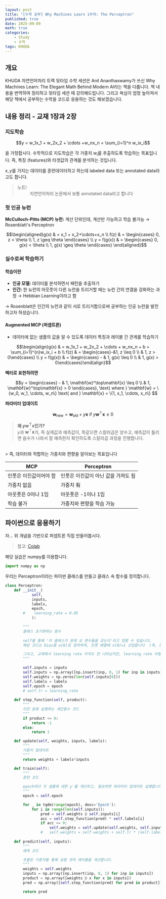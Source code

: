 ```yaml
---
layout: post
title: "[수학 공부] Why Machines Learn 1주차: The Perceptron"
published: true
date: 2025-09-09
math: true
categories: 
    - Study
    - 수학
tags: KHUDA
---
```


## 개요
KHUDA 자연언어처리 트랙 뒷타임 수학 세션은 Anil Ananthaswamy가 쓰신 Why Machines Learn: The Elegant Math Behind Modern AI라는 책을 다룹니다. 책 내용을 번역하여 정리하고 뒷타임 세션 때 강의해드립니다. 그리고 욕심이 엄청 높아져서 해당 책에서 공부하는 수학을 코드로 응용하는 것도 해보겠습니다.

## 내용 정리 - 교재 1장과 2장
### 지도학습

$$y = w_1x_1 + w_2x_2 + \cdots +w_nx_n = \sum_{i=1}^n w_ix_i$$


을 가정합시다. 수학적으로 지도학습은 각 가중치 $w_i$를 추출하도록 학습하는 목표입니다. 즉, 특징 (features)와 타겟값의 관계를 분석하는 것입니다.

${x, y}$를 가지는 데이터를 훈련데이터하고 하는데 labeled data 또는 annotated data라고도 합니다. 

<blockquote><dl><dt>노트!<br>
<dd>지연언어처리 논문에서 보통 annotated data라고 합니다</dd>
</dt></dl></blockquote>

### 첫 인공 뉴런
**McCulloch-Pitts (MCP) 뉴런:** 계산 단위인데, 계산만 가능하고 학습 불가능 &rarr; Rosenblatt's Perceptron

$$\begin{aligned}g(x) & = x_1 + x_2+\cdots+x_n \\ f(z) & =  \begin{cases} 0, z < \theta \\ 1, z \geq \theta \end{cases} \\ y = f(g(x)) & = \begin{cases} 0, g(x) < \theta \\ 1, g(x) \geq \theta \end{cases} \end{aligned}$$


### 실수로써 학습하기
#### 학습이란
* **인공 모델:** 데이터를 분석하면서 패턴을 추출하기
* **인간:** 한 뉴런의 아웃풋이 다른 뉴런을 트리거할 때는 뉴런 간의 연결을 강화하는 과정 &rarr; Hebbian Learning이라고 함 

&rarr; Rosenblatt은 인간의 뉴런과 같이 서로 트리거함으로써 공부하는 인공 뉴런을 발전하고자 하셨습니다.

#### Augmented MCP (퍼셉트론)
* 데이터에 없는 샘플의 값을 알 수 있도록 데이터 특징과 레이블 간 관계를 학습하기

$$\begin{align}g(x) & = w_1x_1 + w_2x_2 + \cdots + w_nx_n + b = \sum_{i=1}^{n}w_ix_i + b \\ f(z) & = \begin{cases}-&1, z \leq 0 \\ & 1, z > 0\end{cases} \\ y = f(g(x)) & = \begin{cases} - & 1, g(x) \leq 0 \\ & 1, g(x) > 0\end{cases}\end{align}$$

**벡터로 표현하려면**

$$y = \begin{cases} - & 1, \mathbf{w}^\top\mathbf{x} \leq 0 \\ & 1, \mathbf{w}^\top\mathbf{x} > 0 \end{cases}, \text{ where } \mathbf{w} = \{w_0, w_1, \cdots, w_n\} \text{ and } \mathbf{x} = \{1, x_1, \cdots, x_n\}
$$

**파라미터 업데이트**

$$\mathbf{w}_{\text{new}} = \mathbf{w}_\text{old} + y\mathbf{x} \text{ if } y\mathbf{w}^\top\mathbf{x} \leq 0$$

> **왜 $y\mathbf{w}^\top\mathbf{x}$인가?**<br>
$y$과 $\mathbf{w}^\top\mathbf{x}$가, 즉 실제값과 예측값이, 똑같으면 스칼라곱은 양수고, 예측값이 틀리면 음수가 나와서 잘 예측한지 확인하도록 스칼라곱 과정을 진행합니다.

<br>
> 즉, 데이터와 적합하는 가중치와 편향을 알아보는 목표입니다

| MCP | Perceptron | 
| ----| -----|
|인풋은 이진값이어야 함 | 인풋은 이진값이 아닌 값을 가져도 됨|
|가중치 없음 | 가중치 有 |
|아웃풋은 0이나 1임| 아웃풋은 -1이나 1임|
|학습 불가 |가중치와 편향을 학습 가능|


## 파이썬으로 응용하기
자... 위 개념을 기반으로 퍼셉트론 직접 만들어봅시다. 

> 참고: [Colab](https://colab.research.google.com/drive/1GdTKzX7ulZOretLsK4IqmEVaf-ku3m5O?usp=sharing)

해당 실습은 numpy를 이용합니다.


```python
import numpy as np
```

우리는 Perceptron이라는 파이썬 클래스를 만들고 클래스 속 함수를 정의합니다.

```python
class Perceptron:
    def __init__(
            self, 
            inputs, 
            labels, 
            epoch,
        #    learning_rate = 0.05
            ):

        """
        클래스 초기화하는 함수
        
        self를 통해 '이 클래스가 원래 요 변수들을 갖는다'라고 정할 수 있습니다. 
        해당 코드는 bias를 w[0]로 정의하여, 인풋 배열에 x[0]=1 산입합니다  (즉, [1, x1, x2])

        그리고, 교재에서 learning rate 아직도 안 나타났지만, learning rate 어떻게 적용할지를 아실  수 있도록 주석으로 learning rate에 해당 코드를 놓았습니다.
        """

        self.inputs = inputs
        self.inputs = np.array([np.insert(inp, 0, 1) for inp in inputs])
        self.weights = np.zeros(len(self.inputs[0]))
        self.labels = labels
        self.epoch = epoch
        # self.lr = learning_rate
        
    def step_function(self, product):
        """
        이진 분류 실행하는 계단함수 코드
        """
        if product <= 0:
            return -1
        else:
            return 1

    def update(self, weights, inputs, labels):
        """
        가중치 업데이트
        """
        return weights + labels*inputs

    def train(self):
        """
        훈련 코드

        epoch마다 각 샘플에 대한 y'를 계산하고, 필요하면 파라미터 업데이트 실행합니다.
        """
        epoch = self.epoch

        for _ in tqdm(range(epoch), desc='Epoch'):
            for i in range(len(self.inputs)):
                pred = self.weights @ self.inputs[i]
                acc = self.step_function(pred) * self.labels[i]
                if acc <= 0:
                    self.weights = self.update(self.weights, self.inputs[i], self.labels[i])
                #   self.weights = self.weights + self.lr * (self.labels[i] * self.inputs[i])
    
    def predict(self, inputs):
        """
        예측 코드

        추출된 가중치를 통해 실험 셋의 레이블을 계산합니다.
        """
        weights = self.weights
        inputs = np.array([np.insert(inp, 0, 1) for inp in inputs])
        product = np.array([weights @ x for x in inputs])
        pred = np.array([self.step_function(pred) for pred in product])

        return pred
```